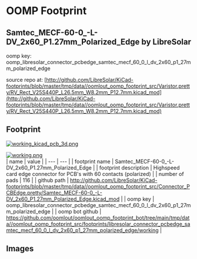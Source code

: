 # OOMP Footprint  
## Samtec_MECF-60-0_-L-DV_2x60_P1.27mm_Polarized_Edge  by LibreSolar  
  
oomp key: oomp_libresolar_connector_pcbedge_samtec_mecf_60_0_l_dv_2x60_p1_27mm_polarized_edge  
  
source repo at: [http://github.com/LibreSolar/KiCad-footprints/blob/master/tmp/data//oomlout_oomp_footprint_src/Varistor.pretty/RV_Rect_V25S440P_L26.5mm_W8.2mm_P12.7mm.kicad_mod](http://github.com/LibreSolar/KiCad-footprints/blob/master/tmp/data//oomlout_oomp_footprint_src/Varistor.pretty/RV_Rect_V25S440P_L26.5mm_W8.2mm_P12.7mm.kicad_mod)  
## Footprint  
  
[![working_kicad_pcb_3d.png](working_kicad_pcb_3d_600.png)](working_kicad_pcb_3d.png)  
  
[![working.png](working_600.png)](working.png)  
| name | value | 
| --- | --- | 
| footprint name | Samtec_MECF-60-0_-L-DV_2x60_P1.27mm_Polarized_Edge | 
| footprint description | Highspeed card edge connector for PCB's with 60 contacts (polarized) | 
| number of pads | 116 | 
| github path | http://github.com/LibreSolar/KiCad-footprints/blob/master/tmp/data//oomlout_oomp_footprint_src/Connector_PCBEdge.pretty/Samtec_MECF-60-0_-L-DV_2x60_P1.27mm_Polarized_Edge.kicad_mod | 
| oomp key | oomp_libresolar_connector_pcbedge_samtec_mecf_60_0_l_dv_2x60_p1_27mm_polarized_edge | 
| oomp bot github | https://github.com/oomlout/oomlout_oomp_footprint_bot/tree/main/tmp/data//oomlout_oomp_footprint_src/footprints/libresolar_connector_pcbedge_samtec_mecf_60_0_l_dv_2x60_p1_27mm_polarized_edge/working | 
## Images  

